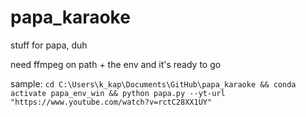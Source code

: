# papa_karaoke
stuff for papa, duh


need ffmpeg on path + the env and it's ready to go

sample: `cd C:\Users\k_kap\Documents\GitHub\papa_karaoke && conda activate papa_env_win && python papa.py --yt-url "https://www.youtube.com/watch?v=rctC28XX1UY"`
